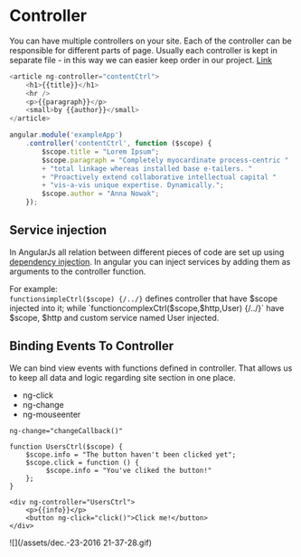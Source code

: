 # Controller

You can have multiple controllers on your site. Each of the controller can be responsible for different parts of page. Usually each controller is kept in separate file - in this way we can easier keep order in our project. [Link](https://www.codecademy.com/en/courses/javascript-advanced-en-2hJ3J/1/1#)

```js
<article ng-controller="contentCtrl">
    <h1>{{title}}</h1>
    <hr />
    <p>{{paragraph}}</p>
    <small>by {{author}}</small>
</article>
```

```js
angular.module('exampleApp')
    .controller('contentCtrl', function ($scope) {
        $scope.title = "Lorem Ipsum";
        $scope.paragraph = "Completely myocardinate process-centric "
        + "total linkage whereas installed base e-tailers. "
        + "Proactively extend collaborative intellectual capital "
        + "vis-a-vis unique expertise. Dynamically.";
        $scope.author = "Anna Nowak";
    });
```

## Service injection

In AngularJs all relation between different pieces of code are set up using [dependency injection](http://docs.angularjs.org/guide/di). In angular you can inject services by adding them as arguments to the controller function.

For example:  
`functionsimpleCtrl($scope) {/../}` defines controller that have $scope injected into it; while `functioncomplexCtrl($scope,$http,User) {/../}` have $scope, $http and custom service named User injected.

## **Binding Events To Controller**

We can bind view events with functions defined in controller. That allows us to keep all data and logic regarding site section in one place.

* ng-click
* ng-change
* ng-mouseenter

`ng-change="changeCallback()"`

```
function UsersCtrl($scope) {
    $scope.info = "The button haven't been clicked yet";
    $scope.click = function () {
         $scope.info = "You've cliked the button!"
    };
}
```

```
<div ng-controller="UsersCtrl">
    <p>{{info}}</p>
    <button ng-click="click()">Click me!</button>
</div>
```

![](/assets/dec.-23-2016 21-37-28.gif)

